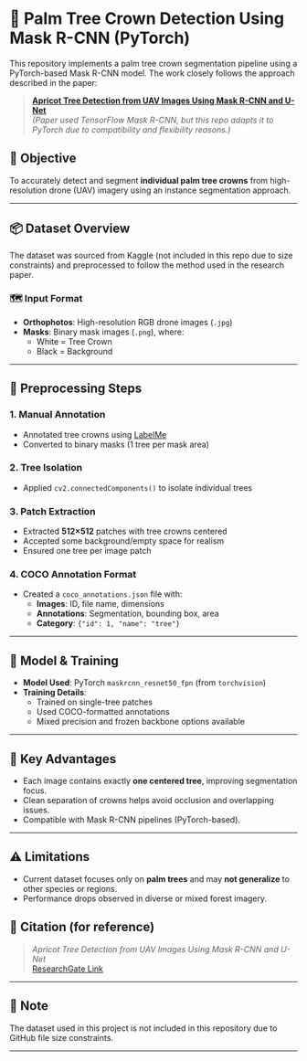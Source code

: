 # 🌴 Palm Tree Crown Detection Using Mask R-CNN (PyTorch)

This repository implements a palm tree crown segmentation pipeline using a PyTorch-based Mask R-CNN model. The work closely follows the approach described in the paper:

> **[Apricot Tree Detection from UAV Images Using Mask R-CNN and U-Net](https://www.researchgate.net/publication/367767781_Apricot_Tree_Detection_from_UAV-Images_Using_Mask_R-CNN_and_U-Net)**  
> _(Paper used TensorFlow Mask R-CNN, but this repo adapts it to PyTorch due to compatibility and flexibility reasons.)_

## 🎯 Objective

To accurately detect and segment **individual palm tree crowns** from high-resolution drone (UAV) imagery using an instance segmentation approach.

---

## 📦 Dataset Overview

The dataset was sourced from Kaggle (not included in this repo due to size constraints) and preprocessed to follow the method used in the research paper.

### 🗺️ Input Format

- **Orthophotos**: High-resolution RGB drone images (`.jpg`)
- **Masks**: Binary mask images (`.png`), where:
  - White = Tree Crown  
  - Black = Background

---

## 🔧 Preprocessing Steps

### 1. **Manual Annotation**
- Annotated tree crowns using [LabelMe](https://github.com/wkentaro/labelme)
- Converted to binary masks (1 tree per mask area)

### 2. **Tree Isolation**
- Applied `cv2.connectedComponents()` to isolate individual trees

### 3. **Patch Extraction**
- Extracted **512×512** patches with tree crowns centered
- Accepted some background/empty space for realism
- Ensured one tree per image patch

### 4. **COCO Annotation Format**
- Created a `coco_annotations.json` file with:
  - **Images**: ID, file name, dimensions
  - **Annotations**: Segmentation, bounding box, area
  - **Category**: `{"id": 1, "name": "tree"}`

---
## 🧠 Model & Training

- **Model Used**: PyTorch `maskrcnn_resnet50_fpn` (from `torchvision`)
- **Training Details**:
  - Trained on single-tree patches
  - Used COCO-formatted annotations
  - Mixed precision and frozen backbone options available

---

## 🔬 Key Advantages

- Each image contains exactly **one centered tree**, improving segmentation focus.
- Clean separation of crowns helps avoid occlusion and overlapping issues.
- Compatible with Mask R-CNN pipelines (PyTorch-based).
  
---

## ⚠️ Limitations

- Current dataset focuses only on **palm trees** and may **not generalize** to other species or regions.
- Performance drops observed in diverse or mixed forest imagery.


## 📝 Citation (for reference)

> *Apricot Tree Detection from UAV Images Using Mask R-CNN and U-Net*  
> [ResearchGate Link](https://www.researchgate.net/publication/367767781_Apricot_Tree_Detection_from_UAV-Images_Using_Mask_R-CNN_and_U-Net)

---

## 📌 Note

The dataset used in this project is not included in this repository due to GitHub file size constraints.

---


